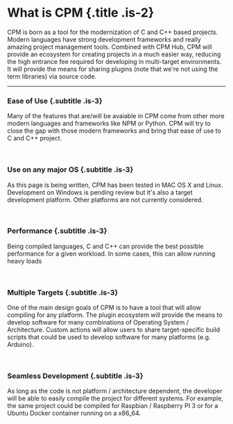 # What is CPM {.title .is-2}

CPM is born as a tool for the modernization of C and C++ based projects. Modern languages have strong development frameworks and really amazing project management tools. Combined with CPM Hub, CPM will provide an ecosystem for creating projects in a much easier way, reducing the high entrance fee required for developing in multi-target environments. It will provide the means for sharing plugins (note that we're not using the term libraries) via source code.

<hr class="hr" style="margin-bottom: 0;">

### Ease of Use {.subtitle .is-3}

Many of the features that are/will be avaiable in CPM come from other more modern languages and frameworks like NPM or Python. CPM will try to close the gap with those modern frameworks and bring that ease of use to C and C++ project.

<br/>

### Use on any major OS {.subtitle .is-3}

As this page is being written, CPM has been tested in MAC OS X and Linux. Development on Windows is pending review but it's also a target development platform. Other platforms are not currently considered.

<br/>

### Performance {.subtitle .is-3}

Being compiled languages, C and C++ can provide the best possible performance for a given workload. In some cases, this can allow running heavy loads 

<br/>

### Multiple Targets {.subtitle .is-3}

One of the main design goals of CPM is to have a tool that will allow compiling for any platform. The plugin ecosystem will provide the means to develop software for many combinations of Operating System / Architecture. Custom actions will allow users to share target-specific build scripts that could be used to develop software for many platforms (e.g. Arduino).

<br/>

### Seamless Development {.subtitle .is-3}

As long as the code is not platform / architecture dependent, the developer will be able to easily compile the project for different systems. For example, the same project could be compiled for Raspbian / Raspberry PI 3 or for a Ubuntu Docker container running on a x86_64.
